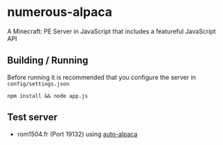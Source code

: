 numerous-alpaca
===============

A Minecraft: PE Server in JavaScript that includes a featureful JavaScript API

## Building / Running
Before running it is recommended that you configure the server in `config/settings.json`

    npm install && node app.js

## Test server

* rom1504.fr (Port 19132) using [auto-alpaca](https://github.com/numerous-alpaca/auto-alpaca)
